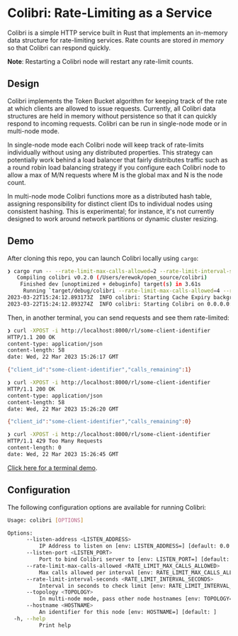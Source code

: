 # Colibri: Rate-Limiting as a Service

Colibri is a simple HTTP service built in Rust that implements an in-memory data structure for rate-limiting services. Rate counts are stored _in memory_ so that Colibri can respond quickly.

**Note**: Restarting a Colibri node will restart any rate-limit counts.

## Design

Colibri implements the Token Bucket algorithm for keeping track of the rate at which clients are allowed to issue requests. Currently, all Colibri data structures are held in memory without persistence so that it can quickly respond to incoming requests. Colibri can be run in single-node mode or in multi-node mode. 

In single-node mode each Colibri node will keep track of rate-limits individually without using any distributed properties. This strategy can potentially work behind a load balancer that fairly distributes traffic such as a round robin load balancing strategy if you configure each Colibri node to allow a max of M/N requests where M is the global max and N is the node count.

In multi-node mode Colibri functions more as a distributed hash table, assigning responsibility for distinct client IDs to individual nodes using consistent hashing. This is experimental; for instance, it's not currently designed to work around network partitions or dynamic cluster resizing.

## Demo

After cloning this repo, you can launch Colibri locally using `cargo`:

```sh
❯ cargo run -- --rate-limit-max-calls-allowed=2 --rate-limit-interval-seconds=10
   Compiling colibri v0.2.0 (/Users/erewok/open_source/colibri)
    Finished dev [unoptimized + debuginfo] target(s) in 3.61s
     Running `target/debug/colibri --rate-limit-max-calls-allowed=4 --rate-limit-interval-seconds=10`
2023-03-22T15:24:12.893173Z  INFO colibri: Starting Cache Expiry background task
2023-03-22T15:24:12.893274Z  INFO colibri: Starting Colibri on 0.0.0.0:8000
```

Then, in another terminal, you can send requests and see them rate-limited:

```sh
❯ curl -XPOST -i http://localhost:8000/rl/some-client-identifier
HTTP/1.1 200 OK
content-type: application/json
content-length: 58
date: Wed, 22 Mar 2023 15:26:17 GMT

{"client_id":"some-client-identifier","calls_remaining":1}

❯ curl -XPOST -i http://localhost:8000/rl/some-client-identifier
HTTP/1.1 200 OK
content-type: application/json
content-length: 58
date: Wed, 22 Mar 2023 15:26:20 GMT

{"client_id":"some-client-identifier","calls_remaining":0}

❯ curl -XPOST -i http://localhost:8000/rl/some-client-identifier
HTTP/1.1 429 Too Many Requests
content-length: 0
date: Wed, 22 Mar 2023 15:26:45 GMT
```

[Click here for a terminal demo](./rate-limiting-demo.gif).

## Configuration

The following configuration options are available for running Colibri:

```sh
Usage: colibri [OPTIONS]

Options:
      --listen-address <LISTEN_ADDRESS>
          IP Address to listen on [env: LISTEN_ADDRESS=] [default: 0.0.0.0]
      --listen-port <LISTEN_PORT>
          Port to bind Colibri server to [env: LISTEN_PORT=] [default: 8000]
      --rate-limit-max-calls-allowed <RATE_LIMIT_MAX_CALLS_ALLOWED>
          Max calls allowed per interval [env: RATE_LIMIT_MAX_CALLS_ALLOWED=] [default: 1000]
      --rate-limit-interval-seconds <RATE_LIMIT_INTERVAL_SECONDS>
          Interval in seconds to check limit [env: RATE_LIMIT_INTERVAL_SECONDS=] [default: 60]
      --topology <TOPOLOGY>
          In multi-node mode, pass other node hostnames [env: TOPOLOGY=] [default: ]
      --hostname <HOSTNAME>
          An identifier for this node [env: HOSTNAME=] [default: ]
  -h, --help
          Print help

```

